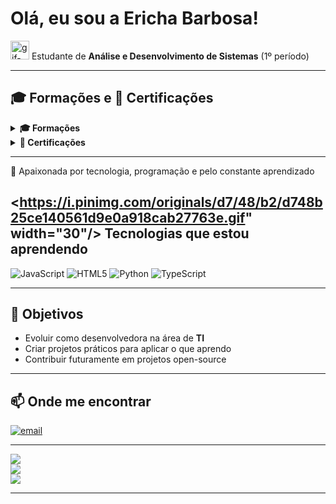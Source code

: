 #  Olá, eu sou a Ericha Barbosa!  

<img src="https://i.pinimg.com/originals/fd/7e/ea/fd7eead885ce1f0bba7cb2df6e3bf5c5.gif" alt="gif-estudante" width="30"/>  Estudante de **Análise e Desenvolvimento de Sistemas** (1º período)

---

## 🎓 Formações e 🏅 Certificações

<details>
  <summary><strong>🎓 Formações</strong></summary>

- **Técnico em Redes de computadores**  
  _Escola Tec. Estadual Professor Lucilo Ávila Pessoa. • 2020 — 2022 • Recife/PE_  
  **Destaques:** Monitora do Laboratório de Informática
</details>

<details>
  <summary><strong>🏅 Certificações</strong></summary>
</details>

---

📌 Apaixonada por tecnologia, programação e pelo constante aprendizado  

##  <https://i.pinimg.com/originals/d7/48/b2/d748b25ce140561d9e0a918cab27763e.gif" width="30"/>  Tecnologias que estou aprendendo  
![JavaScript](https://img.shields.io/badge/javascript-%23323330.svg?style=flat&logo=javascript&logoColor=%23F7DF1E) ![HTML5](https://img.shields.io/badge/html5-%23E34F26.svg?style=flat&logo=html5&logoColor=white) ![Python](https://img.shields.io/badge/python-3670A0?style=flat&logo=python&logoColor=ffdd54) ![TypeScript](https://img.shields.io/badge/typescript-%23007ACC.svg?style=flat&logo=typescript&logoColor=white)

---

## 🎯 Objetivos  
- Evoluir como desenvolvedora na área de **TI**  
- Criar projetos práticos para aplicar o que aprendo  
- Contribuir futuramente em projetos open-source  

---

## 📫 Onde me encontrar  
[![email](https://img.shields.io/badge/Email-D14836?logo=gmail&logoColor=white)](mailto:erichataina@gmail.com) 

---

![](https://github-readme-stats.vercel.app/api?username=etsvb&theme=gotham&hide_border=false&include_all_commits=true&count_private=false)<br/>
![](https://nirzak-streak-stats.vercel.app/?user=etsvb&theme=gotham&hide_border=false)<br/>
![](https://github-readme-stats.vercel.app/api/top-langs/?username=etsvb&theme=gotham&hide_border=false&include_all_commits=true&count_private=false&layout=compact)
  
---
